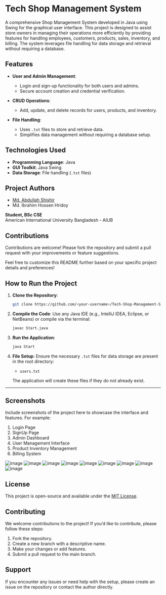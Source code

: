 # Tech Shop Management System

A comprehensive Shop Management System developed in Java using Swing for the graphical user interface. This project is designed to assist store owners in managing their operations more efficiently by providing features for handling employees, customers, products, sales, inventory, and billing. The system leverages file handling for data storage and retrieval without requiring a database.

## Features

- **User and Admin Management**:
  - Login and sign-up functionality for both users and admins.
  - Secure account creation and credential verification.

- **CRUD Operations**:
  - Add, update, and delete records for users, products, and inventory.

- **File Handling**:
  - Uses `.txt` files to store and retrieve data.
  - Simplifies data management without requiring a database setup.

## Technologies Used

- **Programming Language**: Java
- **GUI Toolkit**: Java Swing
- **Data Storage**: File handling (`.txt` files)


## Project Authors

- [Md. Abdullah Shishir](https://github.com/shishir786)
- Md. Ibrahim Hossen Hridoy

**Student, BSc CSE**  
American International University Bangladesh - AIUB

## Contributions

Contributions are welcome! Please fork the repository and submit a pull request with your improvements or feature suggestions.



Feel free to customize this README further based on your specific project details and preferences!

## How to Run the Project

1. **Clone the Repository**:
   ```bash
   git clone https://github.com/<your-username>/Tech-Shop-Management-System.git
   ```

2. **Compile the Code**:
   Use any Java IDE (e.g., IntelliJ IDEA, Eclipse, or NetBeans) or compile via the terminal:
   ```bash
   javac Start.java
   ```

3. **Run the Application**:
   ```bash
   java Start
   ```

4. **File Setup**:
   Ensure the necessary `.txt` files for data storage are present in the root directory:
   - `users.txt`

   The application will create these files if they do not already exist.


---
## Screenshots

Include screenshots of the project here to showcase the interface and features. For example:

1. Login Page
2. SignUp Page
3. Admin Dashboard
4. User Management Interface
5. Product Inventory Management
6. Billing System

![image](https://github.com/shishir786/Shop-java-project/assets/112066110/705938ab-6ebd-401d-937d-862a7de63cb3)
![image](https://github.com/shishir786/Shop-java-project/assets/112066110/a846f923-7e46-4c68-b2ab-62f966f73fa9)
![image](https://github.com/shishir786/Shop-java-project/assets/112066110/d1efc4be-b2ed-4619-88fa-0023d2844ba0)
![image](https://github.com/shishir786/Shop-java-project/assets/112066110/87d95364-86e4-4d3e-87e4-e18751eb8df6)
![image](https://github.com/shishir786/Shop-java-project/assets/112066110/fd77827b-b705-4280-ad9e-63ed862e2cdf)
![image](https://github.com/shishir786/Shop-java-project/assets/112066110/3c3cebc8-fdc6-4a40-9c2a-727cf283bbb1)
![image](https://github.com/shishir786/Shop-java-project/assets/112066110/15bb10ae-316c-484b-a4a1-41c6818b094c)
![image](https://github.com/shishir786/Shop-java-project/assets/112066110/769787b5-ebca-4d00-9730-1bc9049063bf)
![image](https://github.com/shishir786/Shop-java-project/assets/112066110/6bca01fb-db54-4f9f-b215-b669e15f69f4)



## License

This project is open-source and available under the [MIT License](LICENSE).

## Contributing

We welcome contributions to the project! If you’d like to contribute, please follow these steps:
1. Fork the repository.
2. Create a new branch with a descriptive name.
3. Make your changes or add features.
4. Submit a pull request to the main branch.


## Support
If you encounter any issues or need help with the setup, please create an issue on the repository or contact the author directly.




